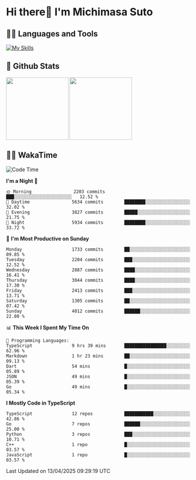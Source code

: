 # Hi there👋 I'm Michimasa Suto

## 🧑‍💻 Languages and Tools
[![My Skills](https://skillicons.dev/icons?i=ts,nextjs,react,vue,python,go,aws,docker,nodejs,redux,solidity,firebase,gcp,js,bootstrap,tailwind,materialui,html,css,wordpress,xd,figma,raspberrypi,arduino)](https://skillicons.dev)

<!--
**Suto-Michimasa/Suto-Michimasa** is a ✨ _special_ ✨ repository because its `README.md` (this file) appears on your GitHub profile.

Here are some ideas to get you started:

- 🔭 I’m currently working on ...
- 🌱 I’m currently learning ...
- 👯 I’m looking to collaborate on ...
- 🤔 I’m looking for help with ...
- 💬 Ask me about ...
- 📫 How to reach me: ...
- 😄 Pronouns: ...
- ⚡ Fun fact: ...
-->
## 💎 Github Stats

<div>
  <img height="170" align="left" src="https://github-readme-stats.vercel.app/api?username=Suto-michimasa&count_private=true&show_icons=true&theme=dark" />
  <img height="170" src="https://github-readme-stats.vercel.app/api/top-langs/?username=Suto-michimasa&langs_count=8&layout=compact&theme=dark" />
</div>

<!-- ## 🏆 GitHub Profile Trophy

<img width="800" src="https://github-profile-trophy.vercel.app/?username=Suto-michimasa&theme=onedark&no-frame=true"/>
 -->

## 🧑‍💻 WakaTime
<!--START_SECTION:waka-->
![Code Time](http://img.shields.io/badge/Code%20Time-665%20hrs%2011%20mins-blue)

**I'm a Night 🦉** 

```text
🌞 Morning                2203 commits        ███░░░░░░░░░░░░░░░░░░░░░░   12.52 % 
🌆 Daytime                5634 commits        ████████░░░░░░░░░░░░░░░░░   32.02 % 
🌃 Evening                3827 commits        █████░░░░░░░░░░░░░░░░░░░░   21.75 % 
🌙 Night                  5934 commits        ████████░░░░░░░░░░░░░░░░░   33.72 % 
```
📅 **I'm Most Productive on Sunday** 

```text
Monday                   1733 commits        ██░░░░░░░░░░░░░░░░░░░░░░░   09.85 % 
Tuesday                  2204 commits        ███░░░░░░░░░░░░░░░░░░░░░░   12.52 % 
Wednesday                2887 commits        ████░░░░░░░░░░░░░░░░░░░░░   16.41 % 
Thursday                 3044 commits        ████░░░░░░░░░░░░░░░░░░░░░   17.30 % 
Friday                   2413 commits        ███░░░░░░░░░░░░░░░░░░░░░░   13.71 % 
Saturday                 1305 commits        ██░░░░░░░░░░░░░░░░░░░░░░░   07.42 % 
Sunday                   4012 commits        ██████░░░░░░░░░░░░░░░░░░░   22.80 % 
```


📊 **This Week I Spent My Time On** 

```text
💬 Programming Languages: 
TypeScript               9 hrs 39 mins       ████████████████░░░░░░░░░   62.96 % 
Markdown                 1 hr 23 mins        ██░░░░░░░░░░░░░░░░░░░░░░░   09.13 % 
Dart                     54 mins             █░░░░░░░░░░░░░░░░░░░░░░░░   05.89 % 
JSON                     49 mins             █░░░░░░░░░░░░░░░░░░░░░░░░   05.39 % 
Go                       49 mins             █░░░░░░░░░░░░░░░░░░░░░░░░   05.34 % 
```

**I Mostly Code in TypeScript** 

```text
TypeScript               12 repos            ███████████░░░░░░░░░░░░░░   42.86 % 
Go                       7 repos             ██████░░░░░░░░░░░░░░░░░░░   25.00 % 
Python                   3 repos             ███░░░░░░░░░░░░░░░░░░░░░░   10.71 % 
C++                      1 repo              █░░░░░░░░░░░░░░░░░░░░░░░░   03.57 % 
JavaScript               1 repo              █░░░░░░░░░░░░░░░░░░░░░░░░   03.57 % 
```




 Last Updated on 13/04/2025 09:29:19 UTC
<!--END_SECTION:waka-->
